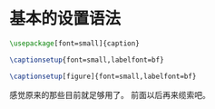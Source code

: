 # 基本的设置语法
```latex
\usepackage[font=small]{caption}
```

```latex
\captionsetup{font=small,labelfont=bf}
```

```latex
\captionsetup[figure]{font=small,labelfont=bf}
```

感觉原来的那些目前就足够用了。
前面以后再来缆索吧。